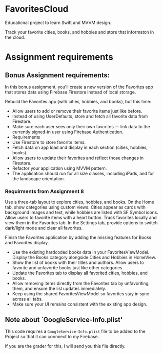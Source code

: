 # FavoritesCloud

Educational project to learn Swift and MVVM design.

Track your favorite cities, books, and hobbies and store that informaton in the cloud.

# Assignment requirements

## Bonus Assignment requirements:

In this bonus assignment, you'll create a new version of the Favorites app that stores data using Firebase Firestore instead of local storage.

Rebuild the Favorites app (with cities, hobbies, and books), but this time:

- Allow users to add or remove their favorite items just like before.
- Instead of using UserDefaults, store and fetch all favorite data from Firestore.
- Make sure each user sees only their own favorites — link data to the currently signed-in user using Firebase Authentication.
- Requirements
- Use Firestore to store favorite items.
- Fetch data on app load and display in each section (cities, hobbies, books).
- Allow users to update their favorites and reflect those changes in Firestore.
- Refactor your application using MVVM pattern.
- The application should run for all size classes, including iPads, and for the landscape orientation.

### Requirments from Assignment 8

Use a three-tab layout to explore cities, hobbies, and books. On the Home tab, show categories using custom views. Cities appear as cards with background images and text, while hobbies are listed with SF Symbol icons.
Allow users to favorite items with a heart button. Track favorites locally and view them in the Favorites tab. In the Settings tab, provide options to switch dark/light mode and clear all favorites.

Finish the Favorites application by adding the missing features for Books and Favorites display.

- Use the existing hardcoded books data in your FavoritesViewModel. Display the Books category alongside Cities and Hobbies in HomeView.
- Show the list of books with their titles and authors. Allow users to favorite and unfavorite books just like other categories.
- Update the Favorites tab to display all favorited cities, hobbies, and books.
- Allow removing items directly from the Favorites tab by unfavoriting them, and ensure the list updates immediately.
- Keep using the shared FavoritesViewModel so favorites stay in sync across all tabs.
- Make sure your UI remains consistent with the existing app design.

## Note about `GoogleService-Info.plist'

This code requires a `GoogleService-Info.plist` file to be added to the Project so that it can connnect to my Firebase. 

If you are the grader for this, I will send you this file directly.
